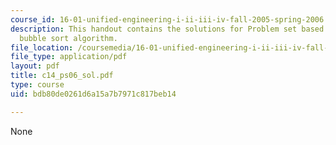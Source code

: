 ```yaml
---
course_id: 16-01-unified-engineering-i-ii-iii-iv-fall-2005-spring-2006
description: This handout contains the solutions for Problem set based on arrays and
  bubble sort algorithm.
file_location: /coursemedia/16-01-unified-engineering-i-ii-iii-iv-fall-2005-spring-2006/bdb80de0261d6a15a7b7971c817beb14_c14_ps06_sol.pdf
file_type: application/pdf
layout: pdf
title: c14_ps06_sol.pdf
type: course
uid: bdb80de0261d6a15a7b7971c817beb14

---
```

None